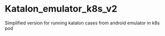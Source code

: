 # Katalon_emulator_k8s_v2
Simplified version for running katalon cases from android emulator in k8s pod
